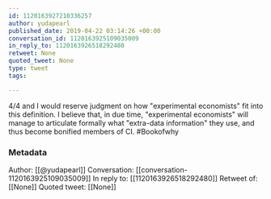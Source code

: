 ```yaml
---
id: 1120163927210336257
author: yudapearl
published_date: 2019-04-22 03:14:26 +00:00
conversation_id: 1120163925109035009
in_reply_to: 1120163926518292480
retweet: None
quoted_tweet: None
type: tweet
tags:

---
```


4/4
and I would reserve judgment on how "experimental economists" fit into this definition. I believe that, in due time, "experimental economists" will manage to articulate formally what "extra-data information" they use, and thus become bonified members of CI. #Bookofwhy

### Metadata

Author: [[@yudapearl]]
Conversation: [[conversation-1120163925109035009]]
In reply to: [[1120163926518292480]]
Retweet of: [[None]]
Quoted tweet: [[None]]
